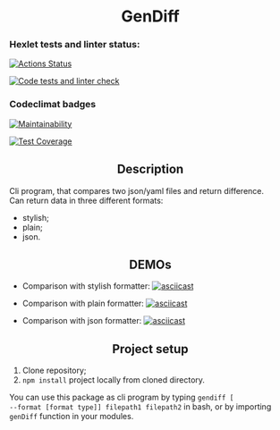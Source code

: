 <h1 align="center">GenDiff</h1>

### Hexlet tests and linter status:

[![Actions Status](https://github.com/userao/frontend-project-lvl2/workflows/hexlet-check/badge.svg)](https://github.com/userao/frontend-project-lvl2/actions)

[![Code tests and linter check](https://github.com/userao/frontend-project-lvl2/actions/workflows/tests-and-linter.yml/badge.svg)](https://github.com/userao/frontend-project-lvl2/actions/workflows/tests-and-linter.yml)

  

### Codeclimat badges

[![Maintainability](https://api.codeclimate.com/v1/badges/dcdbff3dc56a288499cf/maintainability)](https://codeclimate.com/github/userao/frontend-project-lvl2/maintainability)

[![Test Coverage](https://api.codeclimate.com/v1/badges/dcdbff3dc56a288499cf/test_coverage)](https://codeclimate.com/github/userao/frontend-project-lvl2/test_coverage)


<h2 align="center"> Description</h2>
Cli program, that compares two json/yaml files  and return difference.<br>
Can return data in three different formats: <ul><li>stylish;</li><li> plain;</li><li>json.</li></ul>

<h2 align="center">  DEMOs </h2>

* Comparison with stylish formatter: [![asciicast](https://asciinema.org/a/Nf4hWkeaS1xqMR7q039KzXvak.svg)](https://asciinema.org/a/Nf4hWkeaS1xqMR7q039KzXvak)

* Comparison with plain formatter: [![asciicast](https://asciinema.org/a/DgmB1W2V6vYbQ1icLhnm9u4u6.svg)](https://asciinema.org/a/DgmB1W2V6vYbQ1icLhnm9u4u6)

* Comparison with json formatter: [![asciicast](https://asciinema.org/a/hop6mKDKIcE4lyfpKoN0huYZq.svg)](https://asciinema.org/a/hop6mKDKIcE4lyfpKoN0huYZq)

<h2 align="center">Project setup</h2>
<ol>
	<li>Clone repository;</li>
	<li><code>npm install</code> project locally from cloned directory.</code>
</ol>

You can use this package as cli program by typing <code>gendiff [ --format [format type]] filepath1 filepath2</code> in bash, or by importing <code>genDiff</code> function in your modules.

